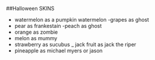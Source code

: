 ##Halloween SKINS

- watermelon as a pumpkin watermelon
-grapes as ghost
- pear as frankestain
-peach as ghost
- orange as zombie
- melon as mummy
- strawberry as sucubus 
_ jack fruit as jack the riper
- pineapple as michael myers or jason
